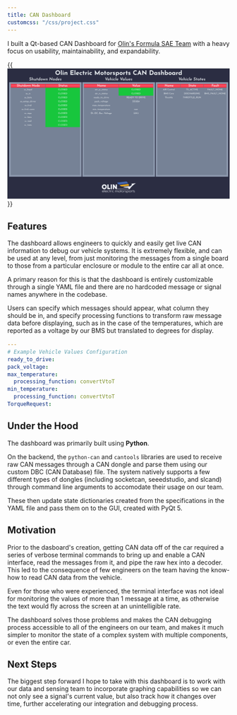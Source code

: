 ```yaml
---
title: CAN Dashboard
customcss: "/css/project.css"
---
```

I built a Qt-based CAN Dashboard for [Olin's Formula SAE Team](https://olineelctricmotorsports.com) with a heavy focus on usability, maintainability, and expandability.

{{<img src="images/gui.png" sizes="(min-width: 35em) 700px, 100vw" caption="The dashboard displaying the data from the first day we spun our car's wheels!" >}}

## Features

The dashboard allows engineers to quickly and easily get live CAN information to debug our vehicle systems. It is extremely flexible, and can be used at any level, from just monitoring the messages from a single board to those from a particular enclosure or module to the entire car all at once.

A primary reason for this is that the dashboard is entirely customizable through a single YAML file and there are no hardcoded message or signal names anywhere in the codebase.

Users can specify which messages should appear, what column they should be in, and specify processing functions to transform raw message data before displaying, such as in the case of the temperatures, which are reported as a voltage by our BMS but translated to degrees for display.

```yaml
---
# Example Vehicle Values Configuration
ready_to_drive:
pack_voltage:
max_temperature:
  processing_function: convertVtoT
min_temperature:
  processing_function: convertVtoT
TorqueRequest:
```

## Under the Hood

The dashboard was primarily built using __Python__.

On the backend, the `python-can` and `cantools` libraries are used to receive raw CAN messages through a CAN dongle and parse them using our custom DBC (CAN Database) file. The system natively supports a few different types of dongles (including socketcan, seeedstudio, and slcand) through command line arguments to accomodate their usage on our team.

These then update state dictionaries created from the specifications in the YAML file and pass them on to the GUI, created with PyQt 5.

## Motivation

Prior to the dasboard's creation, getting CAN data off of the car required a series of verbose terminal commands to bring up and enable a CAN interface, read the messages from it, and pipe the raw hex into a decoder. This led to the consequence of few engineers on the team having the know-how to read CAN data from the vehicle.

Even for those who were experienced, the terminal interface was not ideal for monitoring the values of more than 1 message at a time, as otherwise the text would fly across the screen at an unintelligible rate.

The dashboard solves those problems and makes the CAN debugging process accessible to all of the engineers on our team, and makes it much simpler to monitor the state of a complex system with multiple components, or even the entire car.

## Next Steps

The biggest step forward I hope to take with this dashboard is to work with our data and sensing team to incorporate graphing capabilities so we can not only see a signal's current value, but also track how it changes over time, further accelerating our integration and debugging process.

